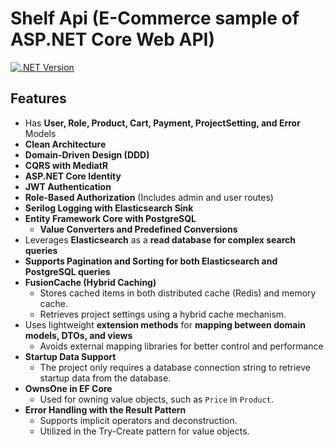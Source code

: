 # Shelf Api (E-Commerce sample of ASP.NET Core Web API)

[![.NET Version](https://img.shields.io/badge/.net_version-v8.0-4CAF50?logo=.net)](https://learn.microsoft.com/en-us/dotnet/core/whats-new/dotnet-8/overview)

## Features

- Has **User, Role, Product, Cart, Payment, ProjectSetting, and Error** Models
- **Clean Architecture**
- **Domain-Driven Design (DDD)**
- **CQRS with MediatR**
- **ASP.NET Core Identity**
- **JWT Authentication**
- **Role-Based Authorization** (Includes admin and user routes)
- **Serilog Logging with Elasticsearch Sink**
- **Entity Framework Core with PostgreSQL**
  - **Value Converters and Predefined Conversions**
- Leverages **Elasticsearch** as a **read database for complex search queries**
- **Supports Pagination and Sorting for both Elasticsearch and PostgreSQL queries**
- **FusionCache (Hybrid Caching)**
  - Stores cached items in both distributed cache (Redis) and memory cache.
  - Retrieves project settings using a hybrid cache mechanism. 
- Uses lightweight **extension methods** for **mapping between domain models, DTOs, and views**
  - Avoids external mapping libraries for better control and performance
- **Startup Data Support**
  - The project only requires a database connection string to retrieve startup data from the database.
- **OwnsOne in EF Core**
  - Used for owning value objects, such as `Price` in `Product`.
- **Error Handling with the Result Pattern**
  - Supports implicit operators and deconstruction.
  - Utilized in the Try-Create pattern for value objects.

